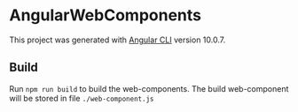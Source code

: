 # AngularWebComponents

This project was generated with [Angular CLI](https://github.com/angular/angular-cli) version 10.0.7.

## Build

Run `npm run build` to build the web-components. The build web-component will be stored in file `./web-component.js`


